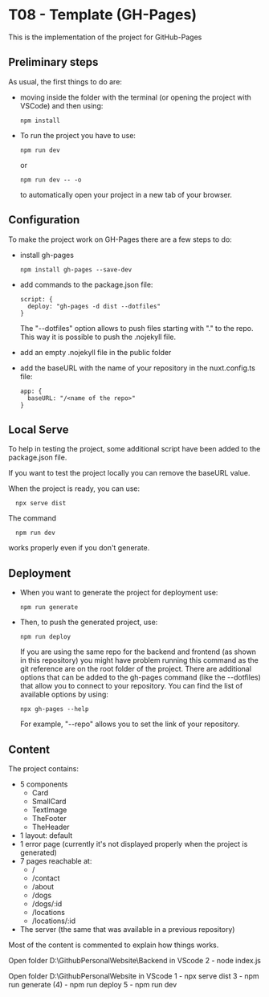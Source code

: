 # T08 - Template (GH-Pages)

This is the implementation of the project for GitHub-Pages

## Preliminary steps

As usual, the first things to do are:

- moving inside the folder with the terminal (or opening the project with VSCode) and then using:

      npm install

- To run the project you have to use:

      npm run dev

  or

      npm run dev -- -o

  to automatically open your project in a new tab of your browser.

## Configuration

To make the project work on GH-Pages there are a few steps to do:

- install gh-pages

      npm install gh-pages --save-dev

- add commands to the package.json file:

      script: {
        deploy: "gh-pages -d dist --dotfiles"
      }

  The "--dotfiles" option allows to push files starting with "." to the repo. This way it is possible to push the .nojekyll file.

- add an empty .nojekyll file in the public folder
- add the baseURL with the name of your repository in the nuxt.config.ts file:

      app: {
        baseURL: "/<name of the repo>"
      }

## Local Serve

To help in testing the project, some additional script have been added to the package.json file.

If you want to test the project locally you can remove the baseURL value.

When the project is ready, you can use:

      npx serve dist

The command

      npm run dev

works properly even if you don't generate.

## Deployment

- When you want to generate the project for deployment use:

      npm run generate

- Then, to push the generated project, use:

      npm run deploy

  If you are using the same repo for the backend and frontend (as shown in this repository) you might have problem running this command as the git reference are on the root folder of the project. There are additional options that can be added to the gh-pages command (like the --dotfiles) that allow you to connect to your repository.
  You can find the list of available options by using:

      npx gh-pages --help

  For example, "--repo" allows you to set the link of your repository.

## Content

The project contains:

- 5 components
  - Card
  - SmallCard
  - TextImage
  - TheFooter
  - TheHeader
- 1 layout: default
- 1 error page (currently it's not displayed properly when the project is generated)
- 7 pages reachable at:
  - /
  - /contact
  - /about
  - /dogs
  - /dogs/:id
  - /locations
  - /locations/:id
- The server (the same that was available in a previous repository)

Most of the content is commented to explain how things works.


Open folder D:\GithubPersonalWebsite\Backend in VScode
2 - node index.js

Open folder D:\GithubPersonalWebsite in VScode
1 - npx serve dist
3 - npm run generate
(4) - npm run deploy
5 - npm run dev
